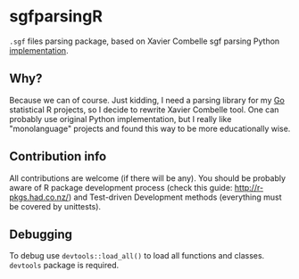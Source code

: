 # sgfparsingR #

`.sgf` files parsing package, based on Xavier Combelle sgf parsing Python
[implementation](https://github.com/xcombelle/sgftool).

## Why? ##

Because we can of course. Just kidding, I need a parsing library for my 
[Go](http://en.wikipedia.org/wiki/Go_(game)) statistical R projects, so I 
decide to rewrite Xavier Combelle tool. One can probably use original Python 
implementation, but I really like "monolanguage" projects and found this way to 
be more educationally wise. 

## Contribution info ##

All contributions are welcome (if there will be any). You should be probably 
aware of R package development process (check this guide: 
http://r-pkgs.had.co.nz/) and Test-driven Development methods (everything 
must be covered by unittests).

## Debugging ##

To debug use `devtools::load_all()` to load all functions and classes.
`devtools` package is required.
